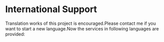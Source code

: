 # International Support
Translation works of this project is encouraged.Please contact me if you want to start a new language.Now the services in following languages are provided:
